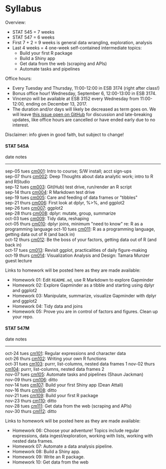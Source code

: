 # Syllabus



Overview:

  * STAT 545 = 7 weeks
  * STAT 547 = 6 weeks
  * First 7 + 2 = 9 weeks is general data wrangling, exploration, analysis
  * Last 4 weeks = 4 one-week self-contained intermediate topics:
    - Build your first R package
    - Build a Shiny app
    - Get data from the web (scraping and APIs)
    - Automate tasks and pipelines

Office hours:

  * Every Tuesday and Thursday, 11:00-12:00 in ESB 3174 (right after class!)
  * Bonus office hour! Wednesday, September 6, 12:00-13:00 in ESB 3174.
  * Vincenzo will be available at ESB 3152 every Wednesday from 11:00-12:00, ending on December 13, 2017.
  * The duration and/or days will likely be decreased as term goes on. We will leave [this issue open on GitHub](https://github.com/STAT545-UBC/Discussion/issues/495) for discussion and late-breaking updates, like office hours are cancelled or have ended early due to no interest.


Disclaimer: info given in good faith, but subject to change!

<!-- unholy hack to make following two tables less wide and the same wide -->
<style type="text/css">
table {
   max-width: 50%;
}
</style>

#### STAT 545A


date           notes                                                                                                                   
-------------  ------------------------------------------------------------------------------------------------------------------------
sep-05 tues    <a href="cm001_course-intro-sw-install-account-signup.html">cm001</a>: Intro to course; S/W install; acct sign-ups      
sep-07 thurs   <a href="cm002_r-rstudio-intro.html">cm002</a>: Deep Thoughts about data analytic work; intro to R and RStudio          
sep-12 tues    <a href="cm003_render-git-github-test-drive.html">cm003</a>: Git(Hub) test drive, run/render an R script                
sep-14 thurs   <a href="cm004_claim-repo-test-drive-rmd.html">cm004</a>: R Markdown test drive                                         
sep-19 tues    <a href="cm005_tidyverse-tibbles.html">cm005</a>: Care and feeding of data frames or "tibbles"                          
sep-21 thurs   <a href="cm006_tibbles-dplyr-ggplot2.html">cm006</a>: First look at dplyr, %>%, and ggplot2                             
sep-26 tues    <a href="cm007_ggplot2.html">cm007</a>: ggplot2                                                                         
sep-28 thurs   <a href="cm008_dplyr-single-table.html">cm008</a>: dplyr: mutate, group, summarize                                      
oct-03 tues    <a href="cm009_tidy-data.html">cm009</a>: Tidy data, reshaping                                                          
oct-05 thurs   <a href="cm010_joins-r-programming.html">cm010</a>: dplyr joins, minimum "need to know" re: R as a programming language
oct-10 tues    <a href="cm011_r-programming-file-io.html">cm011</a>: R as a programming language, getting data out of R (and back in)  
oct-12 thurs   <a href="cm012_file-io-factors.html">cm012</a>: Be the boss of your factors, getting data out of R (and back in)        
oct-17 tues    <a href="cm013_ggplot2-continued.html">cm013</a>: Revisit ggplot, practicalities of daily figure-making                 
oct-19 thurs   <a href="cm014_munzner-guest-lecture.html">cm014</a>: Visualization Analysis and Design: Tamara Munzer guest lecture    

Links to homework will be posted here as they are made available:

  * Homework 01: Edit `README.md`, use R Markdown to explore Gapminder
  * Homework 02: Explore Gapminder as a tibble and starting using dplyr and ggplot2
  * Homework 03: Manipulate, summarize, visualize Gapminder with dplyr and ggplot2
  * Homework 04: Tidy data and joins
  * Homework 05: Prove you are in control of factors and figures. Clean up your repo.

#### STAT 547M


date           notes                                                                                             
-------------  --------------------------------------------------------------------------------------------------
oct-24 tues    <a href="cm101_character-data-regex.html">cm101</a>: Regular expressions and character data       
oct-26 thurs   <a href="cm102_writing-functions.html">cm102</a>: Writing your own R functions                    
oct-31 tues    <a href="cm103_list-inspection-mapping.html">cm103</a>: purrr, list-columns, nested data frames 1
nov-02 thurs   <a href="cm104_lists-and-data-frames.html">cm104</a>: purrr, list-columns, nested data frames 2   
nov-07 tues    <a href="cm105_automation-and-make.html">cm105</a>: Automate tasks and pipelines (Shaun Jackman)  
nov-09 thurs   <a href="cm106_automation-and-make.html">cm106</a>: ditto                                         
nov-14 tues    <a href="cm107_shiny-apps.html">cm107</a>: Build your first Shiny app (Dean Attali)               
nov-16 thurs   <a href="cm108_shiny-apps.html">cm108</a>: ditto                                                  
nov-21 tues    <a href="cm109_packages.html">cm109</a>: Build your first R package                               
nov-23 thurs   <a href="cm110_packages.html">cm110</a>: ditto                                                    
nov-28 tues    <a href="cm111_webdata.html">cm111</a>: Get data from the web (scraping and APIs)                 
nov-30 thurs   <a href="cm112_webdata.html">cm112</a>: ditto                                                     

Links to homework will be posted here as they are made available:

  * Homework 06: Choose your adventure! Topics include regular expressions, data ingest/exploration, working with lists, working with nested data frames.
  * Homework 07: Automate a data analysis pipeline.
  * Homework 08: Build a Shiny app.
  * Homework 09: Write an R package.
  * Homework 10: Get data from the web
